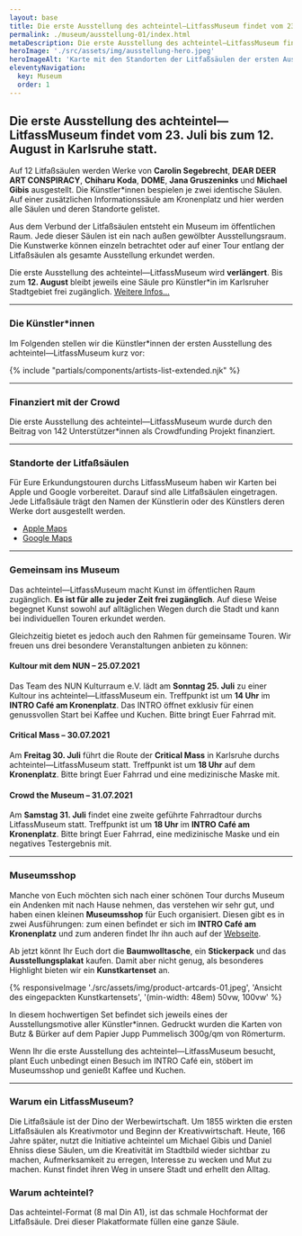 ```yaml
---
layout: base
title: Die erste Ausstellung des achteintel—LitfassMuseum findet vom 23. Juli bis zum 2. August in Karlsruhe statt.
permalink: ./museum/ausstellung-01/index.html
metaDescription: Die erste Ausstellung des achteintel—LitfassMuseum findet vom 23. Juli bis zum 2. August in Karlsruhe statt.
heroImage: './src/assets/img/ausstellung-hero.jpeg'
heroImageAlt: 'Karte mit den Standorten der Litfaßsäulen der ersten Ausstellung vom 23.07. bis 02.08. in Karlsruhe'
eleventyNavigation:
  key: Museum
  order: 1
---
```


## Die erste Ausstellung des achteintel—LitfassMuseum findet vom 23. Juli bis zum 12. August in Karlsruhe statt.

Auf 12 Litfaßsäulen werden Werke von **Carolin Segebrecht**, **DEAR DEER ART CONSPIRACY**, **Chiharu Koda**, **DOME**, **Jana Gruszeninks** und **Michael Gibis** ausgestellt. Die Künstler*innen bespielen je zwei identische Säulen. Auf einer zusätzlichen Informationssäule am Kronenplatz und hier werden alle Säulen und deren Standorte gelistet.

Aus dem Verbund der Litfaßsäulen entsteht ein Museum im öffentlichen Raum. Jede dieser Säulen ist ein nach außen gewölbter Ausstellungsraum. Die Kunstwerke können einzeln betrachtet oder auf einer Tour entlang der Litfaßsäulen als gesamte Ausstellung erkundet werden.

Die erste Ausstellung des achteintel—LitfassMuseum wird **verlängert**. Bis zum **12. August** bleibt jeweils eine Säule pro Künstler*in im Karlsruher Stadtgebiet frei zugänglich. [Weitere Infos…](/blog/verlaengert-bis-12-august/)

- - -

### Die Künstler\*innen

Im Folgenden stellen wir die Künstler\*innen der ersten Ausstellung des achteintel—LitfassMuseum kurz vor:

{% include "partials/components/artists-list-extended.njk" %}

- - -

### Finanziert mit der Crowd

Die erste Ausstellung des achteintel—LitfassMuseum wurde durch den Beitrag von 142 Unterstützer\*innen als Crowdfunding Projekt finanziert.

- - -

### Standorte der Litfaßsäulen

Für Eure Erkundungstouren durchs LitfassMuseum haben wir Karten bei Apple und Google vorbereitet. Darauf sind alle Litfaßsäulen eingetragen. Jede Litfaßsäule trägt den Namen der Künstlerin oder des Künstlers deren Werke dort ausgestellt werden.

- <a href="https://achteintel.org/museum/ausstellung-01/apple-maps" target="_blank" rel="noopener">Apple Maps</a>
- <a href="https://achteintel.org/museum/ausstellung-01/google-maps" target="_blank" rel="noopener">Google Maps</a>

- - -

### Gemeinsam ins Museum

Das achteintel—LitfassMuseum macht Kunst im öffentlichen Raum zugänglich. **Es ist für alle zu jeder Zeit frei zugänglich**. Auf diese Weise begegnet Kunst sowohl auf alltäglichen Wegen durch die Stadt und kann bei individuellen Touren erkundet werden.

Gleichzeitig bietet es jedoch auch den Rahmen für gemeinsame Touren. Wir freuen uns drei besondere Veranstaltungen anbieten zu können: 

#### Kultour mit dem NUN – 25.07.2021

Das Team des NUN Kulturraum e.V. lädt am **Sonntag 25. Juli** zu einer Kultour ins achteintel—LitfassMuseum ein. Treffpunkt ist um **14 Uhr** im **INTRO Café am Kronenplatz**. Das INTRO öffnet exklusiv für einen genussvollen Start bei Kaffee und Kuchen. Bitte bringt Euer Fahrrad mit.

#### Critical Mass – 30.07.2021

Am **Freitag 30. Juli** führt die Route der **Critical Mass** in Karlsruhe durchs achteintel—LitfassMuseum statt. Treffpunkt ist um **18 Uhr** auf dem **Kronenplatz**. Bitte bringt Euer Fahrrad und eine medizinische Maske mit.

#### Crowd the Museum – 31.07.2021

Am **Samstag 31. Juli** findet eine zweite geführte Fahrradtour durchs LitfassMuseum statt. Treffpunkt ist um **18 Uhr** im **INTRO Café am Kronenplatz**. Bitte bringt Euer Fahrrad, eine medizinische Maske und ein negatives Testergebnis mit.

- - -

### Museumsshop

Manche von Euch möchten sich nach einer schönen Tour durchs Museum ein Andenken mit nach Hause nehmen, das verstehen wir sehr gut, und haben einen kleinen **Museumsshop** für Euch organisiert. Diesen gibt es in zwei Ausführungen: zum einen befindet er sich im **INTRO Café am Kronenplatz** und zum anderen findet Ihr ihn auch auf der [Webseite](/shop).
 
Ab jetzt könnt Ihr Euch dort die **Baumwolltasche**, ein **Stickerpack** und das **Ausstellungsplakat** kaufen. Damit aber nicht genug, als besonderes Highlight bieten wir ein **Kunstkartenset** an.

{% responsiveImage './src/assets/img/product-artcards-01.jpeg', 'Ansicht des eingepackten Kunstkartensets', '(min-width: 48em) 50vw, 100vw' %}
 
In diesem hochwertigen Set befindet sich jeweils eines der Ausstellungsmotive aller Künstler\*innen. Gedruckt wurden die Karten von Butz & Bürker auf dem Papier Jupp Pummelisch 300g/qm von Römerturm.
 
Wenn Ihr die erste Ausstellung des achteintel—LitfassMuseum besucht, plant Euch unbedingt einen Besuch im INTRO Café ein, stöbert im Museumsshop und genießt Kaffee und Kuchen.

- - -

### Warum ein LitfassMuseum?

Die Litfaßsäule ist der Dino der Werbewirtschaft. Um 1855 wirkten die ersten Litfaßsäulen als Kreativmotor und Beginn der Kreativwirtschaft. Heute, 166 Jahre später, nutzt die Initiative achteintel um Michael Gibis und Daniel Ehniss diese Säulen, um die Kreativität im Stadtbild wieder sichtbar zu machen, Aufmerksamkeit zu erregen, Interesse zu wecken und Mut zu machen. Kunst findet ihren Weg in unsere Stadt und erhellt den Alltag.

### Warum achteintel?

Das achteintel-Format (8 mal Din A1), ist das schmale Hochformat der Litfaßsäule. Drei dieser Plakatformate füllen eine ganze Säule.
